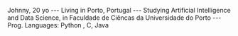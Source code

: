 Johnny, 20 yo --- 
Living in Porto, Portugal --- 
Studying Artificial Intelligence and Data Science, in Faculdade de Ciêncas da Universidade do Porto --- 
Prog. Languages: Python , C, Java

